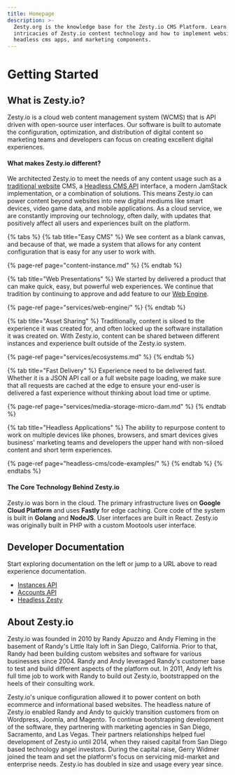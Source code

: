 ```yaml
---
title: Homepage
description: >-
  Zesty.org is the knowledge base for the Zesty.io CMS Platform. Learn the
  intricacies of Zesty.io content technology and how to implement websites,
  headless cms apps, and marketing components.
---
```


# Getting Started

## What is Zesty.io?

Zesty.io is a cloud web content management system \(WCMS\) that is API driven with open-source user interfaces. Our software is built to automate the configuration, optimization, and distribution of digital content so marketing teams and developers can focus on creating excellent digital experiences.

#### What makes Zesty.io different?

We architected Zesty.io to meet the needs of any content usage such as a [traditional website](services/web-engine/) CMS, a [Headless CMS API](headless-cms/code-examples/) interface, a modern JamStack implementation, or a combination of solutions. This means Zesty.io can power content beyond websites into new digital mediums like smart devices, video game data, and mobile applications.  As a cloud service, we are constantly improving our technology, often daily, with updates that positively affect all users and experiences built on the platform. 

{% tabs %}
{% tab title="Easy CMS" %}
We see content as a blank canvas, and because of that, we made a system that allows for any content configuration that is easy for any user to work with. 

{% page-ref page="content-instance.md" %}
{% endtab %}

{% tab title="Web Presentations" %}
We started by delivered a product that can make quick, easy, but powerful web experiences. We continue that tradition by continuing to approve and add feature to our [Web Engine](services/web-engine/).

{% page-ref page="services/web-engine/" %}
{% endtab %}

{% tab title="Asset Sharing" %}
Traditionally, content is siloed to the experience it was created for, and often locked up the software installation it was created on. With Zesty.io, content can be shared between different instances and experience built outside of the Zesty.io system.

{% page-ref page="services/ecosystems.md" %}
{% endtab %}

{% tab title="Fast Delivery" %}
Experience need to be delivered fast. Whether it is a JSON API call or a full website page loading, we make sure that all requests are cached at the edge to ensure your end-user is delivered a fast experience without thinking about load time or uptime.

{% page-ref page="services/media-storage-micro-dam.md" %}
{% endtab %}

{% tab title="Headless Applications" %}
The ability to repurpose content to work on multiple devices like phones, browsers, and smart devices gives business' marketing teams and developers the upper hand with non-siloed content and short term experiences. 

{% page-ref page="headless-cms/code-examples/" %}
{% endtab %}
{% endtabs %}

#### The Core Technology Behind Zesty.io

Zesty.io was born in the cloud. The primary infrastructure lives on **Google Cloud Platform** and uses **Fastly** for edge caching. Core code of the system is built in **Golang** and **NodeJS**. User interfaces are built in React. Zesty.io was originally built in PHP with a custom Mootools user interface.

## Developer Documentation

Start exploring documentation on the left or jump to a URL above to read experience documentation.

* [Instances API](https://instances-api.zesty.org/)
* [Accounts API](https://accounts-api.zesty.org/)
* [Headless Zesty](headless-cms/code-examples/)

## About Zesty.io

Zesty.io was founded in 2010 by Randy Apuzzo and Andy Fleming in the basement of Randy's Little Italy loft in San Diego, California. Prior to that, Randy had been building custom websites and software for various businesses since 2004. Randy and Andy leveraged Randy's customer base to test and build different aspects of the platform out. In 2011, Andy left his full time job to work with Randy to build out Zesty.io, bootstrapped on the heels of their consulting work. 

Zesty.io's unique configuration allowed it to power content on both ecommerce and informational based websites. The headless nature of Zesty.io enabled Randy and Andy to quickly transition customers from on Wordpress, Joomla, and Magento. To continue bootstrapping development of the software, they partnering with marketing agencies in San Diego, Sacramento, and Las Vegas. Their partners relationships helped fuel development of Zesty.io until 2014, when they raised capital from San Diego based technology angel investors. During the capital raise, Gerry Widmer joined the team and set the platform's focus on servicing mid-market and enterprise needs. Zesty.io has doubled in size and usage every year since.

